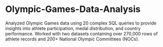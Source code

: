 # Olympic-Games-Data-Analysis
Analyzed Olympic Games data using 20 complex SQL queries to provide insights into athlete participation, medal distribution, and country performance. Worked with two datasets containing over 270,000 rows of athlete records and 200+ National Olympic Committees (NOCs).
